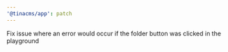 ```yaml
---
'@tinacms/app': patch
---
```


Fix issue where an error would occur if the folder button was clicked in the playground
